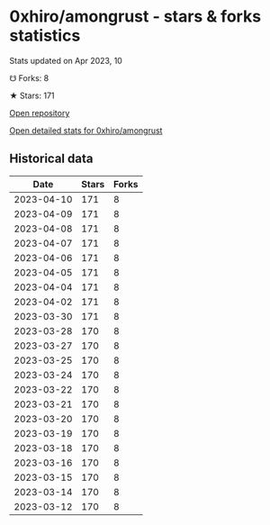 # 0xhiro/amongrust - stars & forks statistics

Stats updated on Apr 2023, 10

☋ Forks: 8

★ Stars: 171

[Open repository](https://github.com/0xhiro/amongrust)

[Open detailed stats for 0xhiro/amongrust](https://reviewgithub.com/rep/0xhiro/amongrust)

## Historical data
| Date | Stars | Forks |
|------|-------|-------|
| 2023-04-10 | 171 | 8 | 
| 2023-04-09 | 171 | 8 | 
| 2023-04-08 | 171 | 8 | 
| 2023-04-07 | 171 | 8 | 
| 2023-04-06 | 171 | 8 | 
| 2023-04-05 | 171 | 8 | 
| 2023-04-04 | 171 | 8 | 
| 2023-04-02 | 171 | 8 | 
| 2023-03-30 | 171 | 8 | 
| 2023-03-28 | 170 | 8 | 
| 2023-03-27 | 170 | 8 | 
| 2023-03-25 | 170 | 8 | 
| 2023-03-24 | 170 | 8 | 
| 2023-03-22 | 170 | 8 | 
| 2023-03-21 | 170 | 8 | 
| 2023-03-20 | 170 | 8 | 
| 2023-03-19 | 170 | 8 | 
| 2023-03-18 | 170 | 8 | 
| 2023-03-16 | 170 | 8 | 
| 2023-03-15 | 170 | 8 | 
| 2023-03-14 | 170 | 8 | 
| 2023-03-12 | 170 | 8 | 

